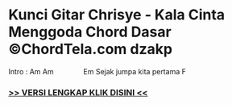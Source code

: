 
 # Kunci Gitar Chrisye - Kala Cinta Menggoda Chord Dasar ©ChordTela.com dzakp


Intro : Am Am               Em Sejak jumpa kita pertama F

###  <a href="https://shortlighzx.web.app?sq=Kunci Gitar Chrisye - Kala Cinta Menggoda Chord Dasar ©ChordTela.com"> >> VERSI LENGKAP KLIK DISINI << </a>
